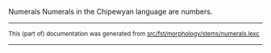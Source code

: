 Numerals
Numerals in the Chipewyan language are numbers.

* * *

<small>This (part of) documentation was generated from [src/fst/morphology/stems/numerals.lexc](https://github.com/giellalt/lang-chp/blob/main/src/fst/morphology/stems/numerals.lexc)</small>

---

